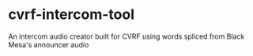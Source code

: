 # cvrf-intercom-tool
An intercom audio creator built for CVRF using words spliced from Black Mesa's announcer audio
